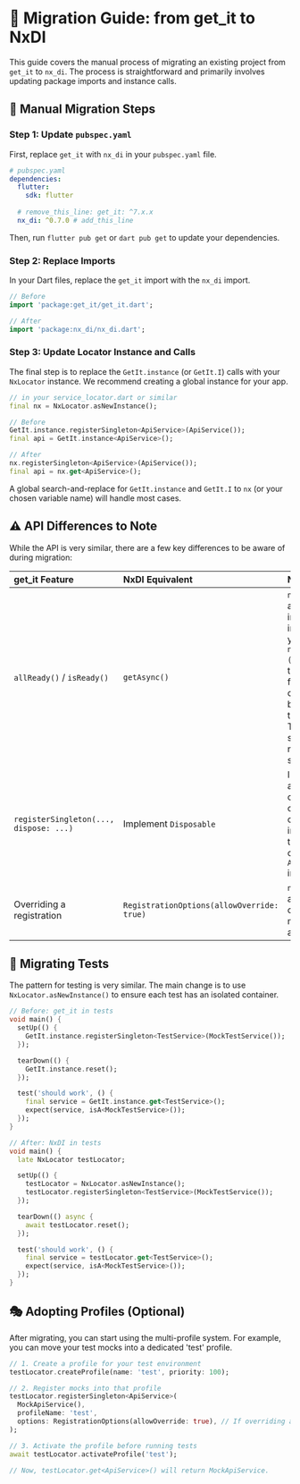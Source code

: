 # 🔄 Migration Guide: from get_it to NxDI

This guide covers the manual process of migrating an existing project from `get_it` to `nx_di`. The process is straightforward and primarily involves updating package imports and instance calls.

## 📝 Manual Migration Steps

### Step 1: Update `pubspec.yaml`

First, replace `get_it` with `nx_di` in your `pubspec.yaml` file.

```yaml
# pubspec.yaml
dependencies:
  flutter:
    sdk: flutter
  
  # remove_this_line: get_it: ^7.x.x 
  nx_di: ^0.7.0 # add_this_line
```

Then, run `flutter pub get` or `dart pub get` to update your dependencies.

### Step 2: Replace Imports

In your Dart files, replace the `get_it` import with the `nx_di` import.

```dart
// Before
import 'package:get_it/get_it.dart';

// After
import 'package:nx_di/nx_di.dart';
```

### Step 3: Update Locator Instance and Calls

The final step is to replace the `GetIt.instance` (or `GetIt.I`) calls with your `NxLocator` instance. We recommend creating a global instance for your app.

```dart
// in your service_locator.dart or similar
final nx = NxLocator.asNewInstance();

// Before
GetIt.instance.registerSingleton<ApiService>(ApiService());
final api = GetIt.instance<ApiService>();

// After
nx.registerSingleton<ApiService>(ApiService());
final api = nx.get<ApiService>();
```

A global search-and-replace for `GetIt.instance` and `GetIt.I` to `nx` (or your chosen variable name) will handle most cases.

## ⚠️ API Differences to Note

While the API is very similar, there are a few key differences to be aware of during migration:

| get_it Feature | NxDI Equivalent | Notes |
| :--- | :--- | :--- |
| `allReady()` / `isReady()` | `getAsync()` | `nx_di` handles async initialization implicitly. When you `await nx.getAsync<T>()`, it ensures the async factory has completed before returning the instance. There is no separate readiness signal. |
| `registerSingleton(..., dispose: ...)` | Implement `Disposable` | In `nx_di`, automatic cleanup relies on your service class implementing the `Disposable` or `AsyncDisposable` interface. |
| Overriding a registration | `RegistrationOptions(allowOverride: true)` | `nx_di` prevents accidental overrides. You must explicitly allow it. |

## 🧪 Migrating Tests

The pattern for testing is very similar. The main change is to use `NxLocator.asNewInstance()` to ensure each test has an isolated container.

```dart
// Before: get_it in tests
void main() {
  setUp(() {
    GetIt.instance.registerSingleton<TestService>(MockTestService());
  });

  tearDown(() {
    GetIt.instance.reset();
  });

  test('should work', () {
    final service = GetIt.instance.get<TestService>();
    expect(service, isA<MockTestService>());
  });
}

// After: NxDI in tests
void main() {
  late NxLocator testLocator;

  setUp(() {
    testLocator = NxLocator.asNewInstance();
    testLocator.registerSingleton<TestService>(MockTestService());
  });

  tearDown(() async {
    await testLocator.reset();
  });

  test('should work', () {
    final service = testLocator.get<TestService>();
    expect(service, isA<MockTestService>());
  });
}
```

## 🎭 Adopting Profiles (Optional)

After migrating, you can start using the multi-profile system. For example, you can move your test mocks into a dedicated 'test' profile.

```dart
// 1. Create a profile for your test environment
testLocator.createProfile(name: 'test', priority: 100);

// 2. Register mocks into that profile
testLocator.registerSingleton<ApiService>(
  MockApiService(),
  profileName: 'test',
  options: RegistrationOptions(allowOverride: true), // If overriding a base service
);

// 3. Activate the profile before running tests
await testLocator.activateProfile('test');

// Now, testLocator.get<ApiService>() will return MockApiService.
```
